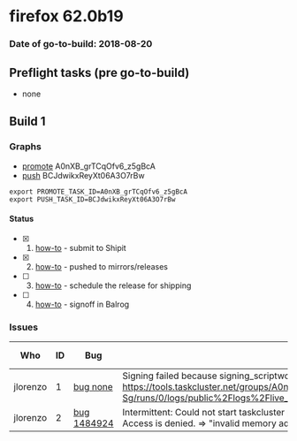 # firefox 62.0b19

### Date of go-to-build: 2018-08-20

## Preflight tasks (pre go-to-build)
- none

## Build 1  

### Graphs
* [promote](https://tools.taskcluster.net/push-inspector/#/A0nXB_grTCqOfv6_z5gBcA) A0nXB_grTCqOfv6_z5gBcA
* [push](https://tools.taskcluster.net/push-inspector/#/BCJdwikxReyXt06A3O7rBw) BCJdwikxReyXt06A3O7rBw
```
export PROMOTE_TASK_ID=A0nXB_grTCqOfv6_z5gBcA
export PUSH_TASK_ID=BCJdwikxReyXt06A3O7rBw
```


#### Status
- [x] 1.  [how-to](https://wiki.mozilla.org/Release:Release_Automation_on_Mercurial:Starting_a_Release#Submit_to_Ship_It)  - submit to Shipit
- [x] 2.  [how-to](https://github.com/mozilla-releng/releasewarrior-2.0/blob/master/docs/release-promotion/desktop/howto.md#push-artifacts-to-releases-directory)  - pushed to mirrors/releases
- [ ] 3.  [how-to](https://github.com/mozilla-releng/releasewarrior-2.0/blob/master/docs/release-promotion/desktop/howto.md#ship-the-release)  - schedule the release for shipping
- [ ] 4.  [how-to](https://github.com/mozilla-releng/releasewarrior-2.0/blob/master/docs/release-promotion/desktop/howto.md#obtain-sign-offs-for-changes)  - signoff in Balrog

### Issues
| Who                 | ID               | Bug                                                                 | Description                | Resolved                | Future Threat                |
| ------------------- | ---------------- | ------------------------------------------------------------------- | -------------------------- | ----------------------- | ---------------------------- |
| jlorenzo  | 1 | [bug none](https://bugzil.la/none)        | Signing failed because signing_scriptworker timed out fetching signed build https://tools.taskcluster.net/groups/A0nXB_grTCqOfv6_z5gBcA/tasks/AUpCwWOmQjyfdgdmSKX-Sg/runs/0/logs/public%2Flogs%2Flive_backing.log#L57. I reran it | True | True |
| jlorenzo  | 2 | [bug 1484924](https://bugzil.la/1484924)        | Intermittent: Could not start taskcluster proxy: fork/exec C:\generic-worker\taskcluster-proxy.exe: Access is denied. => "invalid memory address or nil pointer dereference" | True | True |

